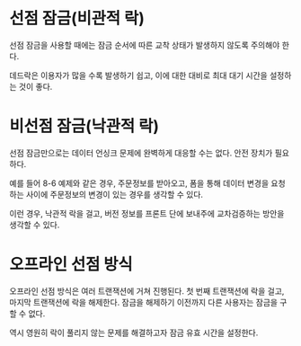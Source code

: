 선점 잠금(비관적 락)
=

선점 잠금을 사용할 때에는 잠금 순서에 따른 교착 상태가 발생하지 않도록 주의해야 한다.

데드락은 이용자가 많을 수록 발생하기 쉽고, 이에 대한 대비로 최대 대기 시간을 설정하는 것이 좋다.



비선점 잠금(낙관적 락)
=

선점 잠금만으로는 데이터 언싱크 문제에 완벽하게 대응할 수는 없다. 안전 장치가 필요하다.

예를 들어 8-6 예제와 같은 경우, 주문정보를 받아오고, 폼을 통해 데이터 변경을 요청하는 사이에 주문정보의 변경이 있는 경우를 생각할 수 있다.

이런 경우, 낙관적 락을 걸고, 버전 정보를 프론트 단에 보내주에 교차검증하는 방안을 생각할 수 있다.

오프라인 선점 방식
=
오프라인 선점 방식은 여러 트랜잭션에 거쳐 진행된다. 첫 번째 트랜잭션에 락을 걸고, 마지막 트랜잭션에 락을 해제한다. 잠금을 해제하기 이전까지 다른 사용자는 잠금을 구할 수 없다.

역시 영원히 락이 풀리지 않는 문제를 해결하고자 잠금 유효 시간을 설정한다.

